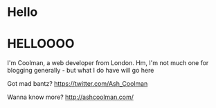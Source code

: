 # Hello

# HELLOOOO

I'm Coolman, a web developer from London.
Hm, I'm not much one for blogging generally - but what I do have will go here

Got mad bantz? https://twitter.com/Ash_Coolman

Wanna know more? http://ashcoolman.com/
